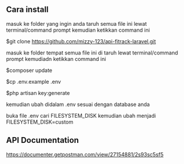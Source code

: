 ## Cara install

masuk ke folder yang ingin anda taruh semua file ini lewat terminal/command prompt
kemudian ketikkan command ini

$git clone https://github.com/mizzy-123/api-fitrack-laravel.git

masuk ke folder tempat semua file ini di taruh lewat terminal/command prompt
kemudiadn ketikkan command ini

$composer update

$cp .env.example .env

$php artisan key:generate

kemudian ubah didalam .env sesuai dengan database anda

buka file .env cari FILESYSTEM_DISK kemudian ubah menjadi FILESYSTEM_DISK=custom

## API Documentation

https://documenter.getpostman.com/view/27154881/2s93sc5sf5
